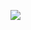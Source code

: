 ![](https://www.nta.go.jp/tmp/f44678ff-3958-4560-aec2-209a43bb7004/images/8fdc6e2a32481e6b07f20466654e5405aaae1d6df840f3dbf67662d5b499c9f7.jpg)